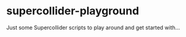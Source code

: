 supercollider-playground
========================

Just some Supercollider scripts to play around and get started with...
